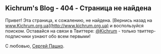 ## Kichrum's Blog - 404 - Страница не найдена

Привет! Эта страница, к сожалению, не найдена. [Вернись назад на www.Kichrum.org.ua](http://www.kichrum.org.ua) и воспользуйся поиском. Оставайся на связи в Твиттере: [@Kichrum](https://twitter.com/Kichrum) - только твиттер-подписчики узнают обо всем первыми!

С любовью, [Сергей Пашко](https://www.facebook.com/Kichrum).
